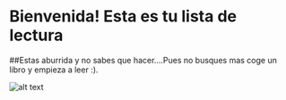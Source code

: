 
# Bienvenida! Esta es tu lista de lectura 
##Estas aburrida y no sabes que hacer....Pues no busques mas coge un libro y empieza a leer :).

![alt text][logo]

[logo]: https://www.rd.com/wp-content/uploads/2019/11/shutterstock_509582812-e1574100998595-scaled.jpg "Reading Books"
